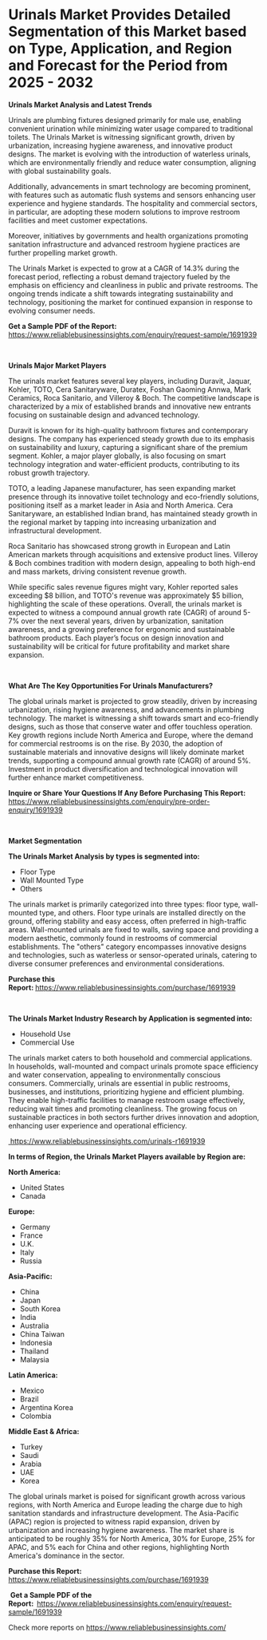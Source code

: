 <p><h1>Urinals Market Provides Detailed Segmentation of this Market based on Type, Application, and Region and Forecast for the Period from 2025 - 2032</h1></p><p><strong>Urinals Market Analysis and Latest Trends</strong></p>
<p><p>Urinals are plumbing fixtures designed primarily for male use, enabling convenient urination while minimizing water usage compared to traditional toilets. The Urinals Market is witnessing significant growth, driven by urbanization, increasing hygiene awareness, and innovative product designs. The market is evolving with the introduction of waterless urinals, which are environmentally friendly and reduce water consumption, aligning with global sustainability goals.</p><p>Additionally, advancements in smart technology are becoming prominent, with features such as automatic flush systems and sensors enhancing user experience and hygiene standards. The hospitality and commercial sectors, in particular, are adopting these modern solutions to improve restroom facilities and meet customer expectations. </p><p>Moreover, initiatives by governments and health organizations promoting sanitation infrastructure and advanced restroom hygiene practices are further propelling market growth. </p><p>The Urinals Market is expected to grow at a CAGR of 14.3% during the forecast period, reflecting a robust demand trajectory fueled by the emphasis on efficiency and cleanliness in public and private restrooms. The ongoing trends indicate a shift towards integrating sustainability and technology, positioning the market for continued expansion in response to evolving consumer needs.</p></p>
<p><strong>Get a Sample PDF of the Report:&nbsp;</strong> <a href="https://www.reliablebusinessinsights.com/enquiry/request-sample/1691939?utm_campaign=2125&utm_medium=2&utm_source=Github&utm_content=ia&utm_term=08022025&utm_id=urinals">https://www.reliablebusinessinsights.com/enquiry/request-sample/1691939</a></p>
<p>&nbsp;</p>
<p><strong>Urinals Major Market Players</strong></p>
<p><p>The urinals market features several key players, including Duravit, Jaquar, Kohler, TOTO, Cera Sanitaryware, Duratex, Foshan Gaoming Annwa, Mark Ceramics, Roca Sanitario, and Villeroy & Boch. The competitive landscape is characterized by a mix of established brands and innovative new entrants focusing on sustainable design and advanced technology.</p><p>Duravit is known for its high-quality bathroom fixtures and contemporary designs. The company has experienced steady growth due to its emphasis on sustainability and luxury, capturing a significant share of the premium segment. Kohler, a major player globally, is also focusing on smart technology integration and water-efficient products, contributing to its robust growth trajectory.</p><p>TOTO, a leading Japanese manufacturer, has seen expanding market presence through its innovative toilet technology and eco-friendly solutions, positioning itself as a market leader in Asia and North America. Cera Sanitaryware, an established Indian brand, has maintained steady growth in the regional market by tapping into increasing urbanization and infrastructural development.</p><p>Roca Sanitario has showcased strong growth in European and Latin American markets through acquisitions and extensive product lines. Villeroy & Boch combines tradition with modern design, appealing to both high-end and mass markets, driving consistent revenue growth.</p><p>While specific sales revenue figures might vary, Kohler reported sales exceeding $8 billion, and TOTO's revenue was approximately $5 billion, highlighting the scale of these operations. Overall, the urinals market is expected to witness a compound annual growth rate (CAGR) of around 5-7% over the next several years, driven by urbanization, sanitation awareness, and a growing preference for ergonomic and sustainable bathroom products. Each player’s focus on design innovation and sustainability will be critical for future profitability and market share expansion.</p></p>
<p>&nbsp;</p>
<p><strong>What Are The Key Opportunities For Urinals Manufacturers?</strong></p>
<p><p>The global urinals market is projected to grow steadily, driven by increasing urbanization, rising hygiene awareness, and advancements in plumbing technology. The market is witnessing a shift towards smart and eco-friendly designs, such as those that conserve water and offer touchless operation. Key growth regions include North America and Europe, where the demand for commercial restrooms is on the rise. By 2030, the adoption of sustainable materials and innovative designs will likely dominate market trends, supporting a compound annual growth rate (CAGR) of around 5%. Investment in product diversification and technological innovation will further enhance market competitiveness.</p></p>
<p><strong>Inquire or Share Your Questions If Any Before Purchasing This Report:</strong> <a href="https://www.reliablebusinessinsights.com/enquiry/pre-order-enquiry/1691939?utm_campaign=2125&utm_medium=2&utm_source=Github&utm_content=ia&utm_term=08022025&utm_id=urinals">https://www.reliablebusinessinsights.com/enquiry/pre-order-enquiry/1691939</a></p>
<p>&nbsp;</p>
<p><strong>Market Segmentation</strong></p>
<p><strong>The Urinals Market Analysis by types is segmented into:</strong></p>
<p><ul><li>Floor Type</li><li>Wall Mounted Type</li><li>Others</li></ul></p>
<p><p>The urinals market is primarily categorized into three types: floor type, wall-mounted type, and others. Floor type urinals are installed directly on the ground, offering stability and easy access, often preferred in high-traffic areas. Wall-mounted urinals are fixed to walls, saving space and providing a modern aesthetic, commonly found in restrooms of commercial establishments. The "others" category encompasses innovative designs and technologies, such as waterless or sensor-operated urinals, catering to diverse consumer preferences and environmental considerations.</p></p>
<p><strong>Purchase this Report:&nbsp;</strong><a href="https://www.reliablebusinessinsights.com/purchase/1691939?utm_campaign=2125&utm_medium=2&utm_source=Github&utm_content=ia&utm_term=08022025&utm_id=urinals">https://www.reliablebusinessinsights.com/purchase/1691939</a></p>
<p>&nbsp;</p>
<p><strong>The Urinals Market Industry Research by Application is segmented into:</strong></p>
<p><ul><li>Household Use</li><li>Commercial Use</li></ul></p>
<p><p>The urinals market caters to both household and commercial applications. In households, wall-mounted and compact urinals promote space efficiency and water conservation, appealing to environmentally conscious consumers. Commercially, urinals are essential in public restrooms, businesses, and institutions, prioritizing hygiene and efficient plumbing. They enable high-traffic facilities to manage restroom usage effectively, reducing wait times and promoting cleanliness. The growing focus on sustainable practices in both sectors further drives innovation and adoption, enhancing user experience and operational efficiency.</p></p>
<p><a href="https://www.reliablebusinessinsights.com/urinals-r1691939?utm_campaign=2125&utm_medium=2&utm_source=Github&utm_content=ia&utm_term=08022025&utm_id=urinals">&nbsp;https://www.reliablebusinessinsights.com/urinals-r1691939</a></p>
<p><strong>In terms of Region, the Urinals Market Players available by Region are:</strong></p>
<p>
    <p> <strong> North America: </strong>
        <ul>
            <li>United States</li>
            <li>Canada</li>
        </ul>
        </p> 
    <p> <strong> Europe: </strong>
        <ul>
            <li>Germany</li>
            <li>France</li>
            <li>U.K.</li>
            <li>Italy</li>
            <li>Russia</li>
        </ul>
        </p> 
    <p> <strong> Asia-Pacific: </strong>
        <ul>
            <li>China</li>
            <li>Japan</li>
            <li>South Korea</li>
            <li>India</li>
            <li>Australia</li>
            <li>China Taiwan</li>
            <li>Indonesia</li>
            <li>Thailand</li>
            <li>Malaysia</li>
        </ul>
        </p> 
    <p> <strong> Latin America: </strong>
        <ul>
            <li>Mexico</li>
            <li>Brazil</li>
            <li>Argentina Korea</li>
            <li>Colombia</li>
        </ul>
        </p> 
    <p> <strong> Middle East & Africa: </strong>
        <ul>
            <li>Turkey</li>
            <li>Saudi</li>
            <li>Arabia</li>
            <li>UAE</li>
            <li>Korea</li>
        </ul>
    </p>
    </p>
<p><p>The global urinals market is poised for significant growth across various regions, with North America and Europe leading the charge due to high sanitation standards and infrastructure development. The Asia-Pacific (APAC) region is projected to witness rapid expansion, driven by urbanization and increasing hygiene awareness. The market share is anticipated to be roughly 35% for North America, 30% for Europe, 25% for APAC, and 5% each for China and other regions, highlighting North America's dominance in the sector.</p></p>
<p><strong>Purchase this Report: </strong><a href="https://www.reliablebusinessinsights.com/purchase/1691939?utm_campaign=2125&utm_medium=2&utm_source=Github&utm_content=ia&utm_term=08022025&utm_id=urinals">https://www.reliablebusinessinsights.com/purchase/1691939</a></p>
<p>&nbsp;<strong>Get a Sample PDF of the Report:&nbsp;&nbsp;</strong><a href="https://www.reliablebusinessinsights.com/enquiry/request-sample/1691939?utm_campaign=2125&utm_medium=2&utm_source=Github&utm_content=ia&utm_term=08022025&utm_id=urinals">https://www.reliablebusinessinsights.com/enquiry/request-sample/1691939</a></p>
<p><strong></strong></p>
<p>Check more reports on <a href="https://www.reliablebusinessinsights.com/?utm_campaign=2125&utm_medium=2&utm_source=Github&utm_content=ia&utm_term=08022025&utm_id=urinals">https://www.reliablebusinessinsights.com/</a></p>